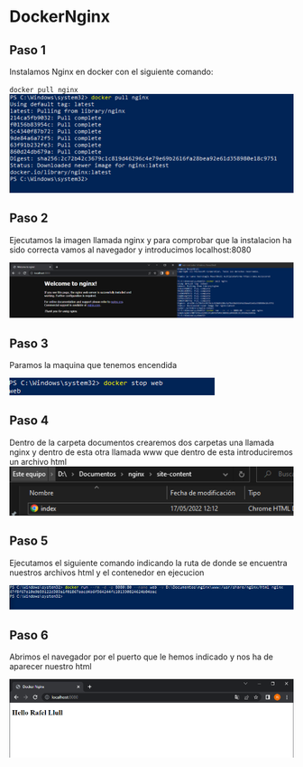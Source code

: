 # DockerNginx

## Paso 1

Instalamos Nginx en docker con el siguiente comando:

` docker pull nginx `
![imagen](https://github.com/R4F31/DockerNginx/blob/main/DockerNginx/1.PNG)

## Paso 2

Ejecutamos la imagen llamada nginx y para comprobar que la instalacion ha sido correcta vamos al navegador y introducimos localhost:8080

![imagen](https://github.com/R4F31/DockerNginx/blob/main/DockerNginx/2.PNG)

## Paso 3
Paramos la maquina que tenemos encendida

![imagen](https://github.com/R4F31/DockerNginx/blob/main/DockerNginx/3.PNG)

## Paso 4 
Dentro de la carpeta documentos crearemos dos carpetas una llamada nginx y dentro de esta otra llamada www que dentro de esta introduciremos un archivo html
![imagen](https://github.com/R4F31/DockerNginx/blob/main/DockerNginx/4.PNG)

## Paso 5
Ejecutamos el siguiente comando indicando la ruta de donde se encuentra nuestros archivos html y el contenedor en ejecucion

![imagen](https://github.com/R4F31/DockerNginx/blob/main/DockerNginx/5.PNG)

## Paso 6
Abrimos el navegador por el puerto que le hemos indicado y nos ha de aparecer nuestro html

![imagen](https://github.com/R4F31/DockerNginx/blob/main/DockerNginx/6.PNG)
